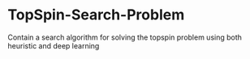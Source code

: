 # TopSpin-Search-Problem
Contain a search algorithm for solving the topspin problem using both heuristic and deep learning
